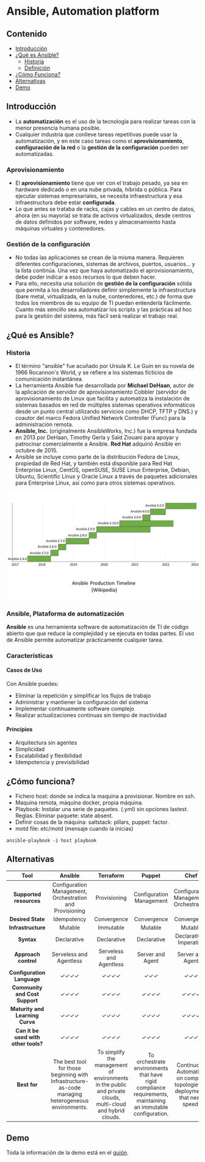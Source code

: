# Ansible, Automation platform

## Contenido

* [Introducción](#introducción)
* [¿Qué es Ansible?](#¿qué-es-ansible?)
    * [Historia](#historia)
    * [Definición](#ansible-plataforma-de-automatización)
* [¿Cómo Funciona?](#¿cómo-funciona?)
* [Alternativas](#alternativas)
* [Demo](#demo)

## Introducción

* La **automatización** es el uso de la tecnología para realizar tareas con la menor presencia humana posible.  
* Cualquier industria que conlleve tareas repetitivas puede usar la automatización, y en este caso tareas como el **aprovisionamiento**, **configuración de la red** o la **gestión de la configuración** pueden ser automatizadas.

### Aprovisionamiento

* El **aprovisionamiento** tiene que ver con el trabajo pesado, ya sea en hardware dedicado o en una nube privada, híbrida o pública. Para ejecutar sistemas empresariales, se necesita infraestructura y esa infraestructura debe estar **configurada**.
* Lo que antes se trataba de racks, cajas y cables en un centro de datos, ahora (en su mayoría) se trata de activos virtualizados, desde centros de datos definidos por software, redes y almacenamiento hasta máquinas virtuales y contenedores.

### Gestión de la configuración

* No todas las aplicaciones se crean de la misma manera. Requieren diferentes configuraciones, sistemas de archivos, puertos, usuarios... y la lista continúa. Una vez que haya automatizado el aprovisionamiento, debe poder indicar a esos recursos lo que deben hacer.
* Para ello, necesita una solución de **gestión de la configuración** sólida que permita a los desarrolladores definir simplemente la infraestructura (bare metal, virtualizada, en la nube, contenedores, etc.) de forma que todos los miembros de su equipo de TI puedan entenderla fácilmente. Cuanto más sencillo sea automatizar los scripts y las prácticas ad hoc para la gestión del sistema, más fácil será realizar el trabajo real.

## ¿Qué es Ansible?

### Historia

* El término "ansible" fue acuñado por Ursula K. Le Guin en su novela de 1966 Rocannon's World, y se refiere a los sistemas ficticios de comunicación instantánea.
* La herramienta Ansible fue desarrollada por **Michael DeHaan**, autor de la aplicación de servidor de aprovisionamiento Cobbler (servidor de aprovisionamiento de Linux que facilita y automatiza la instalación de sistemas basados en red de múltiples sistemas operativos informáticos desde un punto central utilizando servicios como DHCP, TFTP y DNS.) y coautor del marco Fedora Unified Network Controller (Func) para la administración remota.
* **Ansible, Inc.** (originalmente AnsibleWorks, Inc.) fue la empresa fundada en 2013 por DeHaan, Timothy Gerla y Saïd Ziouani para apoyar y patrocinar comercialmente a Ansible.  **Red Hat** adquirió Ansible en octubre de 2015.
* Ansible se incluye como parte de la distribución Fedora de Linux, propiedad de Red Hat, y también está disponible para Red Hat Enterprise Linux, CentOS, openSUSE, SUSE Linux Enterprise, Debian, Ubuntu, Scientific Linux y Oracle Linux a través de paquetes adicionales para Enterprise Linux, así como para otros sistemas operativos.

![Timeline](Images/timeline.PNG)

### Ansible, Plataforma de automatización

**Ansible** es una herramienta software de automatización de TI de código abierto que que reduce la complejidad y se ejecuta en todas partes. El uso de Ansible permite automatizar prácticamente cualquier tarea.


### Características

#### Casos de Uso
Con Ansible puedes:
* Eliminar la repetición y simplificar los flujos de trabajo
* Administrar y mantiener la configuración del sistema
* Implementar continuamente software complejo
* Realizar actualizaciones continuas sin tiempo de
inactividad

#### Princípios
* Arquitectura sin agentes
* Simplicidad
* Escalabilidad y flexibilidad
* Idempotencia y previsibilidad

## ¿Cómo funciona?

* Fichero host: donde se indica la maquina a provisionar. Nombre en ssh.  
* Maquina remota, máquina docker, propia máquina.  
* Playbook: Instalar una serie de paquetes. (.yml) sin opciones lastest. Reglas. Eliminar paquete: state absent.  
* Definir cosas de la máquina: saltstack: pillars, puppet: factor.  
* motd file: etc/motd (mensaje cuando la inicias)  

```
ansible-playbook -i host playbook
```

## Alternativas

| **Tool**                             | **Ansible**                                                                                                  | **Terraform**                                                                                                          | **Puppet**                                                                                                          | **Chef**                                                                         | **Saltstack**                                                                 |
|:------------------------------------:|:-----------------------------------------------------------------------------------------------------:|:-------------------------------------------------------------------------------------------------------------:|:-------------------------------------------------------------------------------------------------------------:|:----------------------------------------------------------------------------:|:--------------------------------------------------------------------:|
| **Supported resources**              | Configuration Management, Orchestration and Provisioning                                              | Provisioning                                                                                                  | Configuration Management                                                                                      | Configuration Management, Orchestration                                      | Configuration Management, Vulnerability Compliance,                  |
| **Desired State**                    | Idempotency                                                                                           | Convergence                                                                                                   | Convergence                                                                                                   | Convergence                                                                  | Idempotency                                                          |
| **Infrastructure**                   | Mutable                                                                                               | Immutable                                                                                                     | Mutable                                                                                                       | Mutable                                                                      | Mutable                                                              |
| **Syntax**                           | Declarative                                                                                           | Declarative                                                                                                   | Declarative                                                                                                   | Declarative / Imperative                                                     | Declarative / Imperative                                             |
| **Approach control**                 | Serveless and Agentless                                                                               | Serveless and Agentless                                                                                       | Server and Agent                                                                                              | Server and Agent                                                             | Server and Minion \(Agent\)                                          |
| **Configuration Language**           | ✓✓✓✓                                                                                                  | ✓✓✓✓                                                                                                          | ✓✓✓                                                                                                           | ✓✓✓                                                                          | ✓✓✓✓                                                                 |
| **Community and Cost Support**       | ✓✓✓✓                                                                                                  | ✓✓✓✓                                                                                                          | ✓✓✓✓                                                                                                          | ✓✓✓✓                                                                         | ✓✓✓                                                                  |
| **Maturity and Learning Curve**      | ✓✓✓✓                                                                                                  | ✓✓✓✓                                                                                                          | ✓✓✓✓                                                                                                          | ✓✓✓✓                                                                         | ✓✓✓                                                                  |
| **Can it be used with other tools?** | ✓✓✓✓                                                                                                  | ✓✓✓✓                                                                                                          | ✓✓✓✓                                                                                                          | ✓✓✓                                                                          | ✓✓✓✓                                                                 |
| **Best for**                         | The best tool for those beginning with Infrastructure\-as\-code managing heterogeneous environments\. | To simplify the management of environments in the public and private clouds, multi\-cloud and hybrid clouds\. | To orchestrate environments that have rigid compliance requirements, maintaining an immutable configuration\. | Continuous Automation on complex topologies or deployments that need speed\. | To orchestrate and to automate IT tasks with speed and flexibility\. |



## Demo

Toda la información de la demo está en el [guión](#Guion.md).
